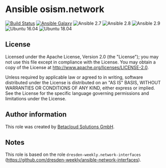 # Ansible osism.network

[![Build Status](https://travis-ci.org/osism/ansible-network.svg?branch=master)](https://travis-ci.org/osism/ansible-network)
[![Ansible Galaxy](https://img.shields.io/badge/Ansible%20Galaxy-osism.network-blue.svg)](https://galaxy.ansible.com/osism/network/)
![Ansible 2.7](https://img.shields.io/badge/Ansible-2.7-green.png?style=flat)
![Ansible 2.8](https://img.shields.io/badge/Ansible-2.8-green.png?style=flat)
![Ansible 2.9](https://img.shields.io/badge/Ansible-2.9-green.png?style=flat)
![Ubuntu 16.04](https://img.shields.io/badge/Ubuntu-16.04-orange.png?style=flat)
![Ubuntu 18.04](https://img.shields.io/badge/Ubuntu-18.04-orange.png?style=flat)

License
-------

Licensed under the Apache License, Version 2.0 (the "License");
you may not use this file except in compliance with the License.
You may obtain a copy of the License at http://www.apache.org/licenses/LICENSE-2.0.

Unless required by applicable law or agreed to in writing, software
distributed under the License is distributed on an "AS IS" BASIS,
WITHOUT WARRANTIES OR CONDITIONS OF ANY KIND, either express or implied.
See the License for the specific language governing permissions and
limitations under the License.

Author information
------------------

This role was created by [Betacloud Solutions GmbH](https://www.betacloud-solutions.de).

Notes
-----

This role is based on the role ``dresden-weekly.network-interfaces`` (https://github.com/dresden-weekly/ansible-network-interfaces).

